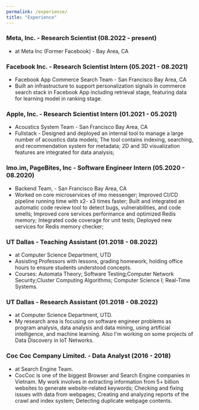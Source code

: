 ```yaml
---
permalink: /experience/
title: "Experience"
---
```

### Meta, Inc. - Research Scientist (08.2022 - present)
- at Meta Inc (Former Facebook) - Bay Area, CA


### Facebook Inc. - Research Scientist Intern (05.2021 - 08.2021)

- Facebook App Commerce Search Team - San Francisco Bay Area, CA
- Built an infrastructure to support personalization signals in commerce search stack in Facebook App
including retrieval stage, featuring data for learning model in ranking stage.

### Apple, Inc. - Research Scientist Intern (01.2021 - 05.2021)
- Acoustics System Team - San Francisco Bay Area, CA
- Fullstack - Designed and deployed an internal tool to manage a large number of acoustics data models; The tool contains indexing, searching, and recommendation system for metadata; 2D and 3D visualization features are integrated for data analysis;

### Imo.im, PageBites, Inc - Software Engineer Intern (05.2020 - 08.2020)
- Backend Team,  - San Francisco Bay Area, CA
- Worked on core microservices of imo messenger; Improved CI/CD pipeline running time with x2- x3 times faster; Built and integrated an automatic code review tool to detect bugs, vulnerabilities, and code smells; Improved core services performance and optimized Redis memory; Integrated code coverage for unit tests; Deployed new services for Redis memory checker;

### UT Dallas - Teaching Assistant (01.2018 - 08.2022)
- at Computer Science Department, UTD
- Assisting Professors with lessons, grading homework, holding office hours to ensure students understood concepts.
- Courses: Automata Theory; Software Testing;Computer Network Security;Cluster Computing Algorithms; Computer Science I; Real-Time Systems.

### UT Dallas - Research Assistant (01.2018 - 08.2022)
- at Computer Science Department, UTD.
- My research area is focusing on software engineer problems as program analysis, data analysis and data mining, using artificial intelligence, and machine learning. Also I'm working on some projects of Data Discovery in IoT Networks.

### Coc Coc Company Limited. - Data Analyst (2016 - 2018)
- at Search Engine Team.
- CocCoc is one of the biggest Browser and Search Engine companies in Vietnam. My work involves in extracting information from 5+ billion websites to generate website-related keywords; Checking and fixing issues with data from webpages; Creating and analyzing reports of the crawl and index system; Detecting duplicate webpage contents.
